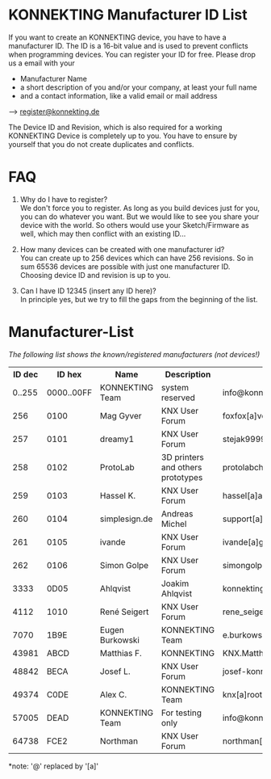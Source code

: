 # KONNEKTING Manufacturer ID List

If you want to create an KONNEKTING device, you have to have a manufacturer ID. The ID is a 16-bit value and is used to prevent conflicts when programming devices.
You can register your ID for free. Please drop us a email with your 
* Manufacturer Name
* a short description of you and/or your company, at least your full name
* and a contact information, like a valid email or mail address

--&gt; [register@konnekting.de](mailto:register@konnekting.de?Subject=KONNEKTING:%20Register%20Manufacturer-ID&body=Dear%20KONNEKTING%20Team,%0A%0APlease%20register%20a%20manufacturer%20ID:%0A%0AManufacturer%20Name:%20Your%20manufacturer%20name%0ADescription:%20a%20short%20description%0AContact:%20contact%20information,%20like%20email%20or%20mail%20address)


The Device ID and Revision, which is also required for a working KONNEKTING Device is completely up to you. You have to ensure by yourself that you do not create duplicates and conflicts.

# FAQ

1. Why do I have to register?  
We don't force you to register. As long as you build devices just for you, you can do whatever you want. But we would like to see you share your device with the world. So others would use your Sketch/Firmware as well, which may then conflict with an existing ID...

2. How many devices can be created with one manufacturer id?  
You can create up to 256 devices which can have 256 revisions. So in sum 65536 devices are possible with just one manufacturer ID. Choosing device ID and revision is up to you.

3. Can I have ID 12345 (insert any ID here)?  
In principle yes, but we try to fill the gaps from the beginning of the list. 

# Manufacturer-List

_The following list shows the known/registered manufacturers (not devices!)_

<table>
  <tr>
    <th>ID dec</th>
    <th>ID hex</th>
    <th>Name</th>
    <th>Description</th>
    <th>Contact*</th>
    <th>Date</th>
  </tr>
  
  <!-- ### 0..255 ### --->
  <tr>
    <td>0..255</td>
    <td>0000..00FF</td>
    <td>KONNEKTING Team</td>
    <td>system reserved</td>
    <td>info@konnekting.de</td>
    <td>01.01.2016</td>
  </tr>

  <!-- ### 256 ### --->
  <tr>
    <td>256</td>
    <td>0100</td>
    <td>Mag Gyver</td>
    <td>KNX User Forum</td>
    <td>foxfox[a]versanet.de</td>
    <td>01.01.2016</td>
  </tr>
  
  <!-- ### 257 ### --->
  <tr>
    <td>257</td>
    <td>0101</td>
    <td>dreamy1</td>
    <td>KNX User Forum</td>
    <td>stejak9999[a]gmail.com</td>
    <td>28.02.2015</td>
  </tr>  
  
  <!-- ### 258 ### --->
  <tr>
    <td>258</td>
    <td>0102</td>
    <td>ProtoLab</td>
    <td>3D printers and others prototypes</td>
    <td>protolabch[a]gmail.com</td>
    <td>25.08.2016</td>
  </tr>  
  
  <!-- ### 259 ### --->
  <tr>
    <td>259</td>
    <td>0103</td>
    <td>Hassel K.</td>
    <td>KNX User Forum</td>
    <td>hassel[a]audiocommand.de</td>
    <td>16.09.2016</td>
  </tr>    
  
  <!-- ### 260 ### --->
  <tr>
    <td>260</td>
    <td>0104</td>
    <td>simplesign.de</td>
    <td>Andreas Michel</td>
    <td>support[a]simplesign.de</td>
    <td>07.11.2016</td>
  </tr>   
  
  <!-- ### 261 ### --->
  <tr>
    <td>261</td>
    <td>0105</td>
    <td>ivande</td>
    <td>KNX User Forum</td>
    <td>ivande[a]gmx.net</td>
    <td>10.01.2017</td>
  </tr>   
  
  <!-- ### 262 ### --->
  <tr>
    <td>262</td>
    <td>0106</td>
    <td>Simon Golpe</td>
    <td>KNX User Forum</td>
    <td>simongolpevarela[a]hotmail.de</td>
    <td>30.10.2017</td>
  </tr>
  
  <!-- ### 3333 ### --->
  <tr>
    <td>3333</td>
    <td>0D05</td>
    <td>Ahlqvist</td>
    <td>Joakim Ahlqvist</td>
    <td>konnekting[a]ahlqvist.name</td>
    <td>11.04.2017</td>
  </tr>     
  
  <!-- ### 4112 ### --->
  <tr>
    <td>4112</td>
    <td>1010</td>
    <td>René Seigert</td>
    <td>KNX User Forum</td>
    <td>rene_seigert[a]me.com</td>
    <td>12.10.2016</td>
  </tr>    
  
  <!-- ### 7070 ### --->
  <tr>
    <td>7070</td>
    <td>1B9E</td>
    <td>Eugen Burkowski</td>
    <td>KONNEKTING Team</td>
    <td>e.burkowski[a]konnekting.de</td>
    <td>12.02.2016</td>
  </tr>    
  
  <!-- ### 43981 ### --->
  <tr>
    <td>43981</td>
    <td>ABCD</td>
    <td>Matthias F.</td>
    <td>KONNEKTING</td>
    <td>KNX.Matthias[a]gmx.de</td>
    <td>15.02.2016</td>
  </tr>  
  
  <!-- ### 48842 ### --->
  <tr>
    <td>48842</td>
    <td>BECA</td>
    <td>Josef L.</td>
    <td>KNX User Forum</td>
    <td>josef-konnekting[a]2lj.de</td>
    <td>26.02.2016</td>
  </tr>    

  <!-- ### 49374 ### --->
  <tr>
    <td>49374</td>
    <td>C0DE</td>
    <td>Alex C.</td>
    <td>KONNEKTING Team</td>
    <td>knx[a]root1.de</td>
    <td>15.02.2016</td>
  </tr>
  
  <!-- ### 57005 ### --->
  <tr>
    <td>57005</td>
    <td>DEAD</td>
    <td>KONNEKTING Team</td>
    <td>For testing only</td>
    <td>info@konnekting.de</td>
    <td>01.01.2016</td>
  </tr>
  
  <!-- ### 64738 ### --->
  <tr>
    <td>64738</td>
    <td>FCE2</td>
    <td>Northman</td>
    <td>KNX User Forum</td>
    <td>northman[a]gmx.de</td>
    <td>25.04.2016</td>
  </tr>  
  
</table>

*note: '@' replaced by '[a]'
